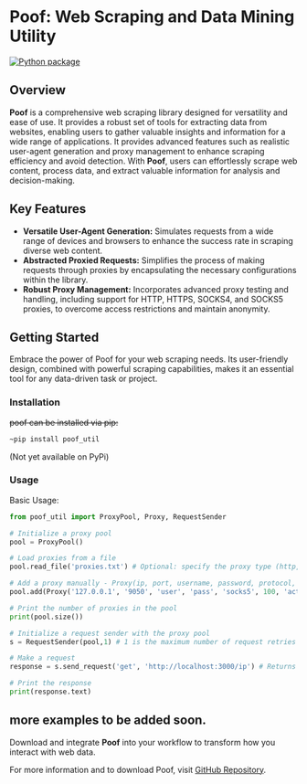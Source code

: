 
# Poof: Web Scraping and Data Mining Utility
[![Python package](https://github.com/Zaydo123/poof/actions/workflows/python-package.yml/badge.svg)](https://github.com/Zaydo123/poof/actions/workflows/python-package.yml) 

## Overview

**Poof** is a comprehensive web scraping library designed for versatility and ease of use. It provides a robust set of tools for extracting data from websites, enabling users to gather valuable insights and information for a wide range of applications. It provides advanced features such as realistic user-agent generation and proxy management to enhance scraping efficiency and avoid detection. With **Poof**, users can effortlessly scrape web content, process data, and extract valuable information for analysis and decision-making.

## Key Features

- **Versatile User-Agent Generation:** Simulates requests from a wide range of devices and browsers to enhance the success rate in scraping diverse web content.
- **Abstracted Proxied Requests:** Simplifies the process of making requests through proxies by encapsulating the necessary configurations within the library.
- **Robust Proxy Management:** Incorporates advanced proxy testing and handling, including support for HTTP, HTTPS, SOCKS4, and SOCKS5 proxies, to overcome access restrictions and maintain anonymity.

## Getting Started

Embrace the power of Poof for your web scraping needs. Its user-friendly design, combined with powerful scraping capabilities, makes it an essential tool for any data-driven task or project.


### Installation
~~poof can be installed via pip:~~

```bash
~pip install poof_util
```

(Not yet available on PyPi)

### Usage

Basic Usage: 
```python
from poof_util import ProxyPool, Proxy, RequestSender

# Initialize a proxy pool
pool = ProxyPool()

# Load proxies from a file
pool.read_file('proxies.txt') # Optional: specify the proxy type (http, https, socks4, socks5) - default is http

# Add a proxy manually - Proxy(ip, port, username, password, protocol, speed, status)
pool.add(Proxy('127.0.0.1', '9050', 'user', 'pass', 'socks5', 100, 'active'))

# Print the number of proxies in the pool
print(pool.size())

# Initialize a request sender with the proxy pool
s = RequestSender(pool,1) # 1 is the maximum number of request retries - defaults to 3 

# Make a request
response = s.send_request('get', 'http://localhost:3000/ip') # Returns a requests.Response object or raises an exception on failure

# Print the response
print(response.text)
```
more examples to be added soon.
---

Download and integrate **Poof** into your workflow to transform how you interact with web data.

For more information and to download Poof, visit [GitHub Repository](https://github.com/Zaydo123/poof).
